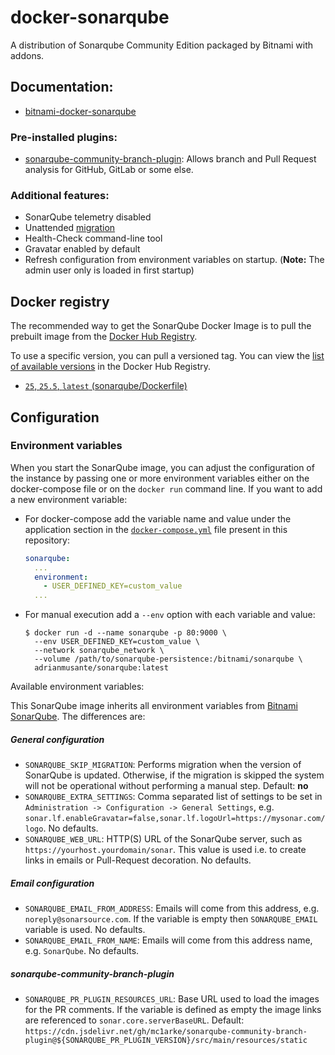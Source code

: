 # docker-sonarqube

A distribution of Sonarqube Community Edition packaged by Bitnami with addons.

## Documentation: 

- [bitnami-docker-sonarqube](https://github.com/bitnami/containers/tree/main/bitnami/sonarqube)

### Pre-installed plugins:

- [sonarqube-community-branch-plugin](https://github.com/mc1arke/sonarqube-community-branch-plugin): Allows branch and Pull Request analysis for GitHub, GitLab or some else. 

### Additional features:

- SonarQube telemetry disabled
- Unattended [migration](https://docs.sonarqube.org/latest/setup/upgrading)
- Health-Check command-line tool
- Gravatar enabled by default
- Refresh configuration from environment variables on startup. (**Note:** The admin user only is loaded in first startup)


## Docker registry

The recommended way to get the SonarQube Docker Image is to pull the prebuilt image from the [Docker Hub Registry](https://hub.docker.com/r/adrianmusante/sonarqube).

To use a specific version, you can pull a versioned tag. You can view the [list of available versions](https://hub.docker.com/r/adrianmusante/sonarqube/tags/) in the Docker Hub Registry. 

- [`25`, `25.5`, `latest` (sonarqube/Dockerfile)](https://github.com/adrianmusante/docker-sonarqube/blob/main/sonarqube/Dockerfile)


## Configuration

### Environment variables

When you start the SonarQube image, you can adjust the configuration of the instance by passing one or more environment variables either on the docker-compose file or on the `docker run` command line. If you want to add a new environment variable:

- For docker-compose add the variable name and value under the application section in the [`docker-compose.yml`](https://github.com/adrianmusante/docker-sonarqube/blob/main/docker-compose.example.yml) file present in this repository:

    ```yaml
    sonarqube:
      ...
      environment:
        - USER_DEFINED_KEY=custom_value
      ...
    ```

- For manual execution add a `--env` option with each variable and value:

    ```console
    $ docker run -d --name sonarqube -p 80:9000 \
      --env USER_DEFINED_KEY=custom_value \
      --network sonarqube_network \
      --volume /path/to/sonarqube-persistence:/bitnami/sonarqube \
      adrianmusante/sonarqube:latest
    ```

Available environment variables:

This SonarQube image inherits all environment variables from [Bitnami SonarQube](https://github.com/bitnami/containers/tree/main/bitnami/sonarqube#environment-variables). The differences are:

##### General configuration

- `SONARQUBE_SKIP_MIGRATION`: Performs migration when the version of SonarQube is updated. Otherwise, if the migration is skipped the system will not be operational without performing a manual step. Default: **no**
- `SONARQUBE_EXTRA_SETTINGS`: Comma separated list of settings to be set in `Administration -> Configuration -> General Settings`, e.g. `sonar.lf.enableGravatar=false,sonar.lf.logoUrl=https://mysonar.com/logo`. No defaults.
- `SONARQUBE_WEB_URL`: HTTP(S) URL of the SonarQube server, such as `https://yourhost.yourdomain/sonar`. This value is used i.e. to create links in emails or Pull-Request decoration. No defaults.

##### Email configuration

- `SONARQUBE_EMAIL_FROM_ADDRESS`: Emails will come from this address, e.g. `noreply@sonarsource.com`. If the variable is empty then `SONARQUBE_EMAIL` variable is used. No defaults.
- `SONARQUBE_EMAIL_FROM_NAME`: Emails will come from this address name, e.g. `SonarQube`. No defaults.

##### sonarqube-community-branch-plugin

- `SONARQUBE_PR_PLUGIN_RESOURCES_URL`: Base URL used to load the images for the PR comments. If the variable is defined as empty the image links are referenced to `sonar.core.serverBaseURL`. Default: `https://cdn.jsdelivr.net/gh/mc1arke/sonarqube-community-branch-plugin@${SONARQUBE_PR_PLUGIN_VERSION}/src/main/resources/static`





